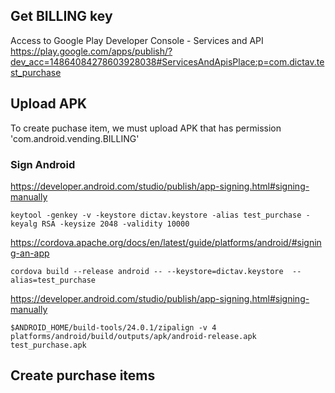 ## Get BILLING key

Access to Google Play Developer Console - Services and API
https://play.google.com/apps/publish/?dev_acc=14864084278603928038#ServicesAndApisPlace:p=com.dictav.test_purchase

## Upload APK

To create puchase item, we must upload APK that has permission 'com.android.vending.BILLING'

### Sign Android

https://developer.android.com/studio/publish/app-signing.html#signing-manually
```
keytool -genkey -v -keystore dictav.keystore -alias test_purchase -keyalg RSA -keysize 2048 -validity 10000
```

https://cordova.apache.org/docs/en/latest/guide/platforms/android/#signing-an-app
```
cordova build --release android -- --keystore=dictav.keystore  --alias=test_purchase
```

https://developer.android.com/studio/publish/app-signing.html#signing-manually
```
$ANDROID_HOME/build-tools/24.0.1/zipalign -v 4 platforms/android/build/outputs/apk/android-release.apk test_purchase.apk
```

## Create purchase items
